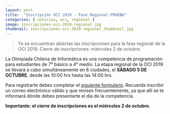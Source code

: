 ```yaml
---
layout: post
title:  "Inscripción OCI 2019 - Fase Regional-PRUEBA"
categories: [ noticias, oci, regional ]
image: inscripciones-oci-2019-regional.jpg
thumbnail: inscripciones-oci-2019-regional_thumbnail.jpg
---
```


>  Ya se encuentran abiertas las inscripciones para la fase regional de la OCI 2019. Cierre de inscripciones: miércoles 2 de octubre.

La Olimpiada Chilena de Informática es una competencia de programación para estudiantes de 7° básico a 4° medio. La etapa regional de la OCI 2019 se llevará a cabo simultáneamente en 6 ciudades, el **SÁBADO 5 DE OCTUBRE**, desde las 10:00 hrs hasta las 14:00 hrs.

Para registrarte debes completar el [siguiente formulario](https://docs.google.com/forms/d/e/1FAIpQLSfP9icnFQZF9APrOlmHNy2tJhrAPKS081H9x4zMlTx6mYGu2A/viewform). Recuerda inscribir un correo electrónico válido y que revises frecuentemente, ya que allí se te informará dónde debes presentarte el día de la competencia.

**Importante: el cierre de inscripciones es el miércoles 2 de octubre.**
